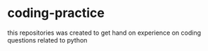 # coding-practice

this repositories was created to get hand on experience on coding questions related to python
